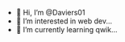 - 👋 Hi, I’m @Daviers01
- 👀 I’m interested in web dev...
- 🌱 I’m currently learning qwik...

<!---
Daviers01/Daviers01 is a ✨ special ✨ repository because its `README.md` (this file) appears on your GitHub profile.
You can click the Preview link to take a look at your changes.
--->
